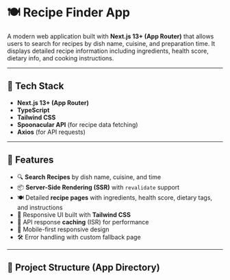 # 🍽️ Recipe Finder App

A modern web application built with **Next.js 13+ (App Router)** that allows users to search for recipes by dish name, cuisine, and preparation time. It displays detailed recipe information including ingredients, health score, dietary info, and cooking instructions.

---

## 🔧 Tech Stack

- **Next.js 13+ (App Router)**
- **TypeScript**
- **Tailwind CSS**
- **Spoonacular API** (for recipe data fetching)
- **Axios** (for API requests)

---

## 🚀 Features

- 🔍 **Search Recipes** by dish name, cuisine, and time
- 📦 **Server-Side Rendering (SSR)** with `revalidate` support
- 🍽️ Detailed **recipe pages** with ingredients, health score, dietary tags, and instructions
- 🧪 Responsive UI built with **Tailwind CSS**
- 💾 API response **caching** (ISR) for performance
- 📱 Mobile-first responsive design
- 🛠️ Error handling with custom fallback page

---

## 📁 Project Structure (App Directory)

